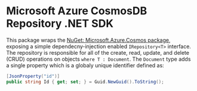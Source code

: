 # Microsoft Azure CosmosDB Repository .NET SDK

This package wraps the [NuGet: Microsoft.Azure.Cosmos package](https://www.nuget.org/packages/Microsoft.Azure.Cosmos), 
exposing a simple dependecny-injection enabled `IRepository<T>` interface. The repository is responsible for all 
of the create, read, update, and delete (CRUD) operations on objects `where T : Document`. The `Document` type adds 
a single property which is a globaly unique identifier defined as:

```csharp
[JsonProperty("id")]
public string Id { get; set; } = Guid.NewGuid().ToString();
```